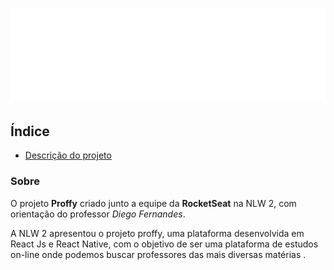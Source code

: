 # <kbd>![logo.svg](./web/src/assets/images/logo.svg) </kbd>

## Índice

- [Descrição do projeto](#Sobre)

### Sobre

O projeto **Proffy** criado junto a equipe da **RocketSeat** na NLW 2, com orientação do professor *Diego Fernandes*.

A NLW 2 apresentou o projeto proffy, uma plataforma desenvolvida em React Js e React Native, com o objetivo de ser uma plataforma de estudos on-line onde podemos buscar professores das mais diversas matérias .
